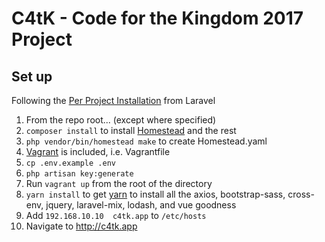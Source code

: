 # C4tK - Code for the Kingdom 2017 Project

## Set up
Following the [Per Project Installation](https://laravel.com/docs/5.4/homestead#per-project-installation) from Laravel  

1. From the repo root... (except where specified)
1. `composer install` to install [Homestead](https://laravel.com/docs/5.4/homestead) and the rest
1. `php vendor/bin/homestead make` to create Homestead.yaml
1. [Vagrant](https://www.vagrantup.com/downloads.html) is included, i.e. Vagrantfile
1. `cp .env.example .env`
1. `php artisan key:generate`
1. Run `vagrant up` from the root of the directory
1. `yarn install` to get [yarn](https://yarnpkg.com/en/docs/install) to install all the axios, bootstrap-sass, cross-env, jquery, laravel-mix, lodash, and vue goodness
1. Add `192.168.10.10  c4tk.app` to `/etc/hosts` 
1. Navigate to http://c4tk.app

